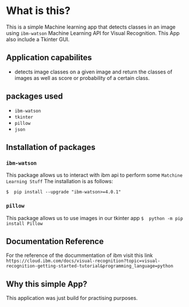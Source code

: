 # What is this?
This is a simple Machine learning app that detects classes in an image using ``ibm-watson`` Machine Learning API for
 Visual Recognition. This App also include a Tkinter GUI.
 ## Application capabilites
 * detects image classes on a given image and return the classes of images as well as score or probability of a
  certain class.
 ## packages used
 * ``ibm-watson``
 * ``tkinter``
 * ``pillow``
 * ``json``
 
## Installation of packages
### ``ibm-watson``
This package allows us to interact with ibm api to perform some `Matchine Learning Stuff` The installation is as
 follows:
 
``
$  pip install --upgrade "ibm-watson>=4.0.1"
``
### ``pillow``
This package allows us to use images in our tkinter app
``
$  python -m pip install Pillow
``

## Documentation Reference
For the reference of the docummentation of ibm visit this link ``https://cloud.ibm.com/docs/visual-recognition?topic=visual-recognition-getting-started-tutorial&programming_language=python``

## Why this simple App?
This application was just build for practising purposes.


